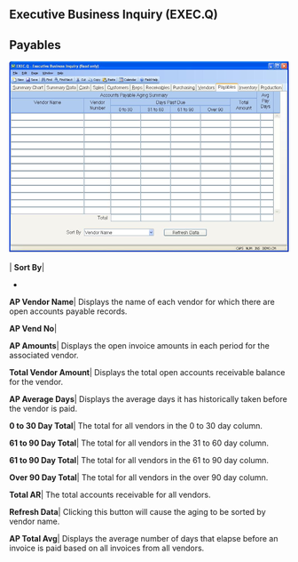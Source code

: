 ## Executive Business Inquiry (EXEC.Q)
<PageHeader />

## Payables

![](./EXEC-Q-10.jpg)

| **Sort By**|

-  
**AP Vendor Name**|  Displays the name of each vendor for which there are open
accounts payable records.

**AP Vend No**|

**AP Amounts**|  Displays the open invoice amounts in each period for the
associated vendor.

**Total Vendor Amount**|  Displays the total open accounts receivable balance
for the vendor.

**AP Average Days**|  Displays the average days it has historically taken
before the vendor is paid.

**0 to 30 Day Total**|  The total for all vendors in the 0 to 30 day column.

**61 to 90 Day Total**|  The total for all vendors in the 31 to 60 day column.

**61 to 90 Day Total**|  The total for all vendors in the 61 to 90 day column.

**Over 90 Day Total**|  The total for all vendors in the over 90 day column.

**Total AR**|  The total accounts receivable for all vendors.

**Refresh Data**|  Clicking this button will cause the aging to be sorted by
vendor name.

**AP Total Avg**|  Displays the average number of days that elapse before an
invoice is paid based on all invoices from all vendors.


<badge text= "Version 8.10.57 " vertical="middle" />

<PageFooter />
